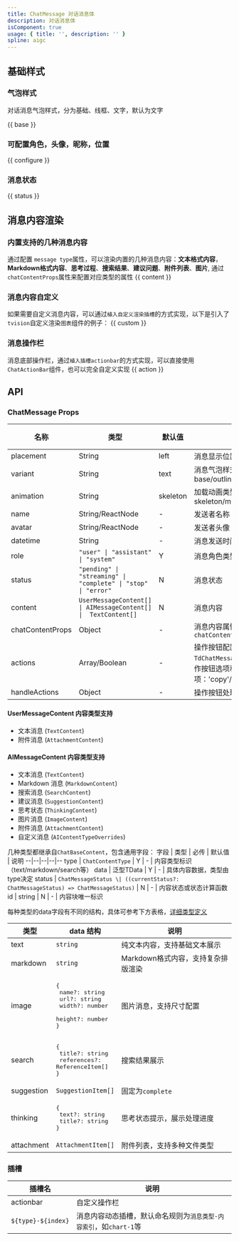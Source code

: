 ```yaml
---
title: ChatMessage 对话消息体
description: 对话消息体
isComponent: true
usage: { title: '', description: '' }
spline: aigc
---
```


## 基础样式
### 气泡样式
对话消息气泡样式，分为基础、线框、文字，默认为文字

{{ base }}

### 可配置角色，头像，昵称，位置

{{ configure }}

### 消息状态
{{ status }}

## 消息内容渲染
### 内置支持的几种消息内容
通过配置 `message type`属性，可以渲染内置的几种消息内容：**文本格式内容**，**Markdown格式内容**、**思考过程**、**搜索结果**、**建议问题**、**附件列表**、**图片**, 通过`chatContentProps`属性来配置对应类型的属性
{{ content }}

### 消息内容自定义
如果需要自定义消息内容，可以通过`植入自定义渲染插槽`的方式实现，以下是引入了`tvision`自定义渲染`图表`组件的例子：
{{ custom }}

### 消息操作栏
消息底部操作栏，通过`植入插槽actionbar`的方式实现，可以直接使用`ChatActionBar`组件，也可以完全自定义实现
{{ action }}


## API
### ChatMessage Props

名称 | 类型 | 默认值 | 说明 | 必传
-- | -- | -- | -- | --
placement | String | left | 消息显示位置。可选项：left/right | N
variant | String | text | 消息气泡样式变体。可选项：base/outline/text | N
animation | String | skeleton | 加载动画类型。可选项：skeleton/moving/gradient/circle | N
name | String/ReactNode | - | 发送者名称 | N
avatar | String/ReactNode | - | 发送者头像 | N
datetime | String | - | 消息发送时间 | N
role | `"user" \| "assistant" \| "system"` | Y | 消息角色类型
status | `"pending" \| "streaming" \| "complete" \| "stop" \| "error"` | N | 消息状态
content | `UserMessageContent[] \| AIMessageContent[] \|  TextContent[]` | N | 消息内容
chatContentProps | Object | - | 消息内容属性配置。类型支持见 `chatContentProps` | N
actions | Array/Boolean | - | 操作按钮配置项`TdChatMessageActionName[]`，可配置操作按钮选项和顺序。数组可选项：'copy'/'good'/'bad'/'replay'/'share'  | N
handleActions | Object | - | 操作按钮处理函数 | N

#### UserMessageContent 内容类型支持
- 文本消息 (`TextContent`)
- 附件消息 (`AttachmentContent`)

#### AIMessageContent 内容类型支持
- 文本消息 (`TextContent`)
- Markdown 消息 (`MarkdownContent`)
- 搜索消息 (`SearchContent`)
- 建议消息 (`SuggestionContent`)
- 思考状态 (`ThinkingContent`)
- 图片消息 (`ImageContent`)
- 附件消息 (`AttachmentContent`)
- 自定义消息 (`AIContentTypeOverrides`)

几种类型都继承自`ChatBaseContent`，包含通用字段：
字段 | 类型 | 必传 | 默认值 | 说明
--|--|--|--|--
type | `ChatContentType` | Y | - | 内容类型标识（text/markdown/search等）
data | 泛型TData | Y | - | 具体内容数据，类型由type决定
status | `ChatMessageStatus \| ((currentStatus?: ChatMessageStatus) => ChatMessageStatus)` | N | - | 内容状态或状态计算函数
id | string | N | - | 内容块唯一标识

每种类型的data字段有不同的结构，具体可参考下方表格，[详细类型定义](https://github.com/TDesignOteam/tdesign-web-components/blob/develop/src/chatbot/core/type.ts#L17)

类型 | data 结构 | 说明
--|--|--
text | `string`  | 纯文本内容，支持基础文本展示
markdown | `string`  | Markdown格式内容，支持复杂排版渲染
image | <pre>{<br>  name?: string<br>  url?: string<br>  width?: number<br>  height?: number<br>}</pre>| 图片消息，支持尺寸配置
search | <pre>{<br>  title?: string<br>  references?: ReferenceItem[]<br>}</pre> | 搜索结果展示
suggestion | `SuggestionItem[]` | 固定为`complete` | 建议问题列表，用于快速交互
thinking | <pre>{<br>  text?: string<br>  title?: string<br>}</pre> | 思考状态提示，展示处理进度
attachment | `AttachmentItem[]` | 附件列表，支持多种文件类型


### 插槽

| 插槽名 | 说明 |
|--------|------|
| actionbar | 自定义操作栏 |
| `${type}-${index}` | 消息内容动态插槽，默认命名规则为`消息类型-内容索引`，如`chart-1`等 |